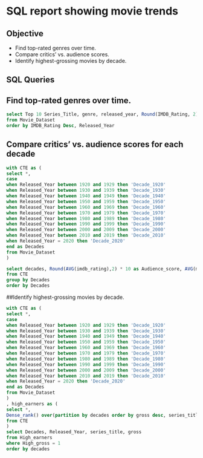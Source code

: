 # SQL report showing movie trends

## Objective
 - Find top-rated genres over time.
 - Compare critics’ vs. audience scores.
 - Identify highest-grossing movies by decade.

## SQL Queries

## Find top-rated genres over time.
```SQL
select Top 10 Series_Title, genre, released_year, Round(IMDB_Rating, 2) as IMDB_ratings
from Movie_Dataset
order by IMDB_Rating Desc, Released_Year
```

## Compare critics’ vs. audience scores for each decade
```SQL
with CTE as (
select *,
case
when Released_Year between 1920 and 1929 then 'Decade_1920'
when Released_Year between 1930 and 1939 then 'Decade_1930'
when Released_Year between 1940 and 1949 then 'Decade_1940'
when Released_Year between 1950 and 1959 then 'Decade_1950'
when Released_Year between 1960 and 1969 then 'Decade_1960'
when Released_Year between 1970 and 1979 then 'Decade_1970'
when Released_Year between 1980 and 1989 then 'Decade_1980'
when Released_Year between 1990 and 1999 then 'Decade_1990'
when Released_Year between 2000 and 2009 then 'Decade_2000'
when Released_Year between 2010 and 2019 then 'Decade_2010'
when Released_Year = 2020 then 'Decade_2020'
end as Decades
from Movie_Dataset
)

select decades, Round(AVG(imdb_rating),2) * 10 as Audience_score, AVG(meta_score) as Critic_score
from CTE
group by Decades
order by Decades
```

##Identify highest-grossing movies by decade.
```SQL
with CTE as (
select *,
case
when Released_Year between 1920 and 1929 then 'Decade_1920'
when Released_Year between 1930 and 1939 then 'Decade_1930'
when Released_Year between 1940 and 1949 then 'Decade_1940'
when Released_Year between 1950 and 1959 then 'Decade_1950'
when Released_Year between 1960 and 1969 then 'Decade_1960'
when Released_Year between 1970 and 1979 then 'Decade_1970'
when Released_Year between 1980 and 1989 then 'Decade_1980'
when Released_Year between 1990 and 1999 then 'Decade_1990'
when Released_Year between 2000 and 2009 then 'Decade_2000'
when Released_Year between 2010 and 2019 then 'Decade_2010'
when Released_Year = 2020 then 'Decade_2020'
end as Decades
from Movie_Dataset
)
, high_earners as (
select *, 
Dense_rank() over(partition by decades order by gross desc, series_title) as High_gross
from CTE
)
select Decades, Released_Year, series_title, gross
from High_earners
where High_gross = 1
order by decades
```
